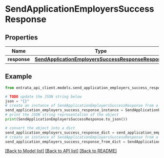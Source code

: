# SendApplicationEmployersSuccessResponse


## Properties

Name | Type | Description | Notes
------------ | ------------- | ------------- | -------------
**response** | [**SendApplicationEmployersSuccessResponseResponse**](SendApplicationEmployersSuccessResponseResponse.md) |  | 

## Example

```python
from entrata_api_client.models.send_application_employers_success_response import SendApplicationEmployersSuccessResponse

# TODO update the JSON string below
json = "{}"
# create an instance of SendApplicationEmployersSuccessResponse from a JSON string
send_application_employers_success_response_instance = SendApplicationEmployersSuccessResponse.from_json(json)
# print the JSON string representation of the object
print(SendApplicationEmployersSuccessResponse.to_json())

# convert the object into a dict
send_application_employers_success_response_dict = send_application_employers_success_response_instance.to_dict()
# create an instance of SendApplicationEmployersSuccessResponse from a dict
send_application_employers_success_response_from_dict = SendApplicationEmployersSuccessResponse.from_dict(send_application_employers_success_response_dict)
```
[[Back to Model list]](../README.md#documentation-for-models) [[Back to API list]](../README.md#documentation-for-api-endpoints) [[Back to README]](../README.md)


